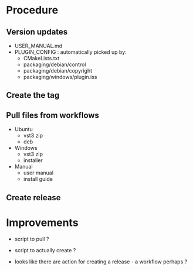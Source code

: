 # Procedure

## Version updates
- USER_MANUAL.md
- PLUGIN_CONFIG : automatically picked up by:
  - CMakeLists.txt
  - packaging/debian/control
  - packaging/debian/copyright
  - packaging/windows/plugin.iss

## Create the tag

## Pull files from workflows
- Ubuntu
  - vst3 zip
  - deb
- Windows
  - vst3 zip
  - installer
- Manual
  - user manual
  - install guide

## Create release

# Improvements
- script to pull ?

- script to actually create ?

- looks like there are action for creating a
  release - a workflow perhaps ?